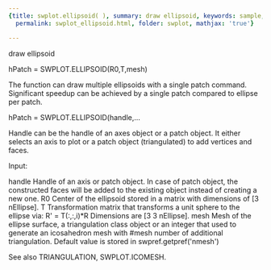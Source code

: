 ```yaml
---
{title: swplot.ellipsoid( ), summary: draw ellipsoid, keywords: sample, sidebar: sw_sidebar,
  permalink: swplot_ellipsoid.html, folder: swplot, mathjax: 'true'}

---
```

draw ellipsoid
 
hPatch = SWPLOT.ELLIPSOID(R0,T,mesh)
 
The function can draw multiple ellipsoids with a single patch command.
Significant speedup can be achieved by a single patch compared to ellipse
per patch.
 
hPatch = SWPLOT.ELLIPSOID(handle,...
 
Handle can be the handle of an axes object or a patch object. It either
selects an axis to plot or a patch object (triangulated) to add vertices
and faces.
 
Input:
 
handle    Handle of an axis or patch object. In case of patch object, the
          constructed faces will be added to the existing object instead
          of creating a new one.
R0        Center of the ellipsoid stored in a matrix with dimensions of
          [3 nEllipse].
T         Transformation matrix that transforms a unit sphere to the
          ellipse via: R' = T(:,:,i)*R
          Dimensions are [3 3 nEllipse].
mesh      Mesh of the ellipse surface, a triangulation class object or an
          integer that used to generate an icosahedron mesh with #mesh
          number of additional triangulation. Default value is stored in
          swpref.getpref('nmesh')
 
See also TRIANGULATION, SWPLOT.ICOMESH.
 
